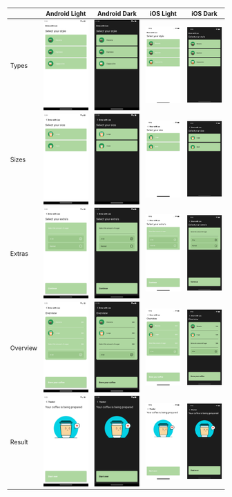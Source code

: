 |          | Android Light                                          | Android Dark                                          | iOS Light                                          | iOS Dark                                          |
| -------- | ------------------------------------------------------ | ----------------------------------------------------- | -------------------------------------------------- | ------------------------------------------------- |
| Types    | ![Coffee type selection](android/light/1.types.png)    | ![Coffee type selection](android/dark/1.types.png)    | ![Coffee type selection](ios/light/1.types.png)    | ![Coffee type selection](ios/dark/1.types.png)    |
| Sizes    | ![Coffee type selection](android/light/2.sizes.png)    | ![Coffee type selection](android/dark/2.sizes.png)    | ![Coffee type selection](ios/light/2.sizes.png)    | ![Coffee type selection](ios/dark/2.sizes.png)    |
| Extras   | ![Coffee type selection](android/light/3.extras.png)   | ![Coffee type selection](android/dark/3.extras.png)   | ![Coffee type selection](ios/light/3.extras.png)   | ![Coffee type selection](ios/dark/3.extras.png)   |
| Overview | ![Coffee type selection](android/light/4.overview.png) | ![Coffee type selection](android/dark/4.overview.png) | ![Coffee type selection](ios/light/4.overview.png) | ![Coffee type selection](ios/dark/4.overview.png) |
| Result   | ![Coffee type selection](android/light/5.result.png)   | ![Coffee type selection](android/dark/5.result.png)   | ![Coffee type selection](ios/light/5.result.png)   | ![Coffee type selection](ios/dark/5.result.png)   |

